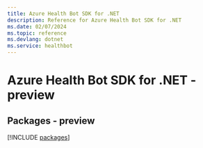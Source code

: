 ```yaml
---
title: Azure Health Bot SDK for .NET
description: Reference for Azure Health Bot SDK for .NET
ms.date: 02/07/2024
ms.topic: reference
ms.devlang: dotnet
ms.service: healthbot
---
```

# Azure Health Bot SDK for .NET - preview
## Packages - preview
[!INCLUDE [packages](health-bot-index.md)]